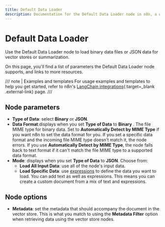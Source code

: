 ```yaml
---
title: Default Data Loader
description: Documentation for the Default Data Loader node in n8n, a workflow automation platform. Includes details of operations and configuration, and links to examples and credentials information.
---
```


# Default Data Loader

Use the Default Data Loader node to load binary data files or JSON data for vector stores or summarization.

On this page, you'll find a list of parameters the Default Data Loader node supports, and links to more resources.

/// note | Examples and templates
For usage examples and templates to help you get started, refer to n8n's [LangChain integrations](https://n8n.io/integrations/default-data-loader/){:target=_blank .external-link} page.
///

## Node parameters

* **Type of Data**: select **Binary** or **JSON**.
* **Data Format**:displays when you set **Type of Data** to **Binary** . The file MIME type for binary data. Set to **Automatically Detect by MIME Type** if you want n8n to set the data format for you. If you set a specific data format and the incoming file MIME type doesn't match it, the node errors. If you use **Automatically Detect by MIME Type**, the node falls back to text format if it can't match the file MIME type to a supported data format.
* **Mode**: displays when you set **Type of Data** to **JSON**. Choose from:
	* **Load All Input Data**: use all of the node's input data.
	* **Load Specific Data**: use [expressions](/code/expressions/) to define the data you want to load. You can add text as well as expressions. This means you can create a custom document from a mix of text and expressions.

## Node options

* **Metadata**: set the metadata that should accompany the document in the vector store. This is what you match to using the **Metadata Filter** option when retrieving data using the vector store nodes.

